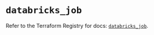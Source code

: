 # `databricks_job`

Refer to the Terraform Registry for docs: [`databricks_job`](https://registry.terraform.io/providers/databricks/databricks/1.81.0/docs/resources/job).

